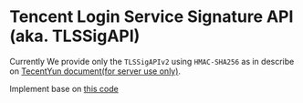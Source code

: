 # Tencent Login Service Signature API (aka. TLSSigAPI)

Currently We provide only the `TLSSigAPIv2` using `HMAC-SHA256` as in describe on [TecentYun document(for server use only)](https://cloud.tencent.com/document/product/269/32688#.E6.9C.8D.E5.8A.A1.E7.AB.AF.E8.AE.A1.E7.AE.97-usersig).

Implement base on [this code](https://github.com/tencentyun/tls-sig-api-python)
